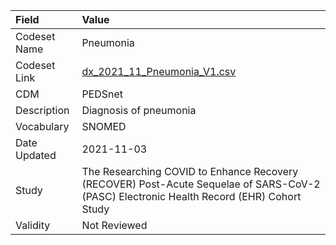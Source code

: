 |Field        |Value                                                                                                                                    |
|:------------|:----------------------------------------------------------------------------------------------------------------------------------------|
|Codeset Name |Pneumonia                                                                                                                                |
|Codeset Link |[dx_2021_11_Pneumonia_V1.csv](https://github.com/PEDSnet/Variable-Dictionary/blob/main/conditions/dx_2021_11_Pneumonia_V1.csv.csv)       |
|CDM          |PEDSnet                                                                                                                                  |
|Description  |Diagnosis of pneumonia                                                                                                                   |
|Vocabulary   |SNOMED                                                                                                                                   |
|Date Updated |2021-11-03                                                                                                                               |
|Study        |The Researching COVID to Enhance Recovery (RECOVER) Post-Acute Sequelae of SARS-CoV-2 (PASC) Electronic Health Record (EHR) Cohort Study |
|Validity     |Not Reviewed                                                                                                                             |
